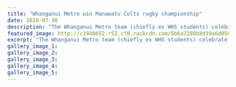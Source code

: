 ```yaml
---
title: "Whanganui Metro win Manawatu Colts rugby championship"
date: 2018-07-30
description: "The Whanganui Metro team (chiefly ex WHS students) celebrate their Manawatu Colts champ win at Arena Manawatu."
featured_image: http://c1940652.r52.cf0.rackcdn.com/5b6a7288b8d39a6d050006bc/Metro-winners-Chron-30-july.gif
excerpt: "The Whanganui Metro team (chiefly ex WHS students) celebrate their Manawatu Colts championship win at Arena Manawatu."
gallery_image_1: 
gallery_image_2: 
gallery_image_3: 
gallery_image_4: 
gallery_image_5: 
---
```

